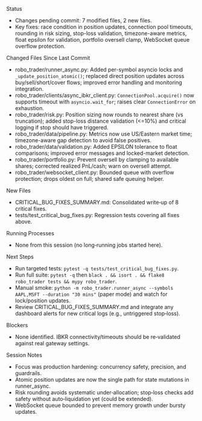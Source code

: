 Status
- Changes pending commit: 7 modified files, 2 new files.
- Key fixes: race condition in position updates, connection pool timeouts, rounding in risk sizing, stop-loss validation, timezone-aware metrics, float epsilon for validation, portfolio oversell clamp, WebSocket queue overflow protection.

Changed Files Since Last Commit
- robo_trader/runner_async.py: Added per-symbol asyncio locks and `_update_position_atomic()`; replaced direct position updates across buy/sell/short/cover flows; improved error handling and monitoring integration.
- robo_trader/clients/async_ibkr_client.py: `ConnectionPool.acquire()` now supports timeout with `asyncio.wait_for`; raises clear `ConnectionError` on exhaustion.
- robo_trader/risk.py: Position sizing now rounds to nearest share (vs truncation); added stop-loss distance validation (<=10%) and critical logging if stop should have triggered.
- robo_trader/data/pipeline.py: Metrics now use US/Eastern market time; timezone-aware gap detection to avoid false positives.
- robo_trader/data/validation.py: Added EPSILON tolerance to float comparisons; improved error messages and locked-market detection.
- robo_trader/portfolio.py: Prevent oversell by clamping to available shares; corrected realized PnL/cash; warn on oversell attempt.
- robo_trader/websocket_client.py: Bounded queue with overflow protection; drops oldest on full; shared safe queuing helper.

New Files
- CRITICAL_BUG_FIXES_SUMMARY.md: Consolidated write‑up of 8 critical fixes.
- tests/test_critical_bug_fixes.py: Regression tests covering all fixes above.

Running Processes
- None from this session (no long‑running jobs started here).

Next Steps
- Run targeted tests: `pytest -q tests/test_critical_bug_fixes.py`.
- Run full suite: `pytest -q` then `black . && isort . && flake8 robo_trader tests && mypy robo_trader`.
- Manual smoke: `python -m robo_trader.runner_async --symbols AAPL,MSFT --duration "30 mins"` (paper mode) and watch for lock/position updates.
- Review CRITICAL_BUG_FIXES_SUMMARY.md and integrate any dashboard alerts for new critical logs (e.g., untriggered stop‑loss).

Blockers
- None identified. IBKR connectivity/timeouts should be re‑validated against real gateway settings.

Session Notes
- Focus was production hardening: concurrency safety, precision, and guardrails.
- Atomic position updates are now the single path for state mutations in runner_async.
- Risk rounding avoids systematic under‑allocation; stop‑loss checks add safety without auto‑liquidation yet (could be extended).
- WebSocket queue bounded to prevent memory growth under bursty updates.
